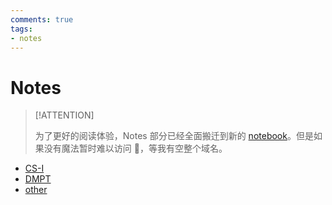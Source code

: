 ```yaml
---
comments: true
tags:
- notes
---
```


# Notes

> [!ATTENTION]
>
> 为了更好的阅读体验，Notes 部分已经全面搬迁到新的 [notebook](https://note-darstibs-projects.vercel.app/)。但是如果没有魔法暂时难以访问 🥲，等我有空整个域名。

- [CS-I](CS-I/index)
- [DMPT](CS70-DMPT/index.md)
- [other](other/index.md)
